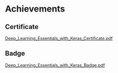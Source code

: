 

# Achievements
## Certificate
[Deep_Learning_Essentials_with_Keras_Certificate.pdf](https://prod-files-secure.s3.us-west-2.amazonaws.com/03e82b26-cccb-4906-bb56-adabcbdc0655/f5cf1405-8a02-49a4-beb6-3d50b033ba6e/Deep_Learning_Essentials_with_Keras_Certificate.pdf?X-Amz-Algorithm=AWS4-HMAC-SHA256&X-Amz-Content-Sha256=UNSIGNED-PAYLOAD&X-Amz-Credential=ASIAZI2LB466ROJCK3D6%2F20250131%2Fus-west-2%2Fs3%2Faws4_request&X-Amz-Date=20250131T191133Z&X-Amz-Expires=3600&X-Amz-Security-Token=IQoJb3JpZ2luX2VjELr%2F%2F%2F%2F%2F%2F%2F%2F%2F%2FwEaCXVzLXdlc3QtMiJIMEYCIQDV%2FZcEJpuyHQRAYOxLlj1A5ZoLTupmMFtOVG8H6NAcSQIhALvsV59TJMnE0%2BsKIf%2Bj6qqDPcH0KFCYqvg1bvND80K2KogECMP%2F%2F%2F%2F%2F%2F%2F%2F%2F%2FwEQABoMNjM3NDIzMTgzODA1IgzqbYJZoWVVYUDBmpEq3AOYwxAHTLQ8LhvW7xy6ulSppqIujcC6fLh144rdsL8dIJgc822qyRpl4%2FD1sLOAtX7nzUuRvxZHuUZxu3tRojm8tMrZJgbFO%2Bc9JLwG8ykiXGv9uDQ%2BBIddjkcU%2FC7htZhGyLub2QCgsZLFKQgOV0lUV6W5zVPUcRusJnW0caBHFpgNdLtYDtRVTWmtFBG02WhQkwcKrT6%2F8iiTfhpiCfQA%2BnDL5mAURE5V%2FTP1PhC6FFgDKGDiHxMeoZTsMqUanJBqqagGb1aUkRnqF1eoRnrQNRUDwKR9KfT9lMT%2FeCcqzeOBCV%2BYX%2F%2FszEWSwVa59baD%2FQjuraJ17H2FK3n41loM%2BAZkazSjAHk4xbmB9oUiQtqr9eYbGUTBMUCkY7jNoHT9uqbBjg0qcup2bkszfhxf9TJeY%2BFXhcMDbKc3grVOe1H4h3e8TnJs7FSij8oGv8WFc4nvUUHOAOPYM6jHw0yfO8qWPVx3nxO%2B04ij5rNjR0eRWX1w0A%2BA%2BlscyP4%2FuGr5d1%2FqyIftHQRSDvknBd1exMgKK8o1TXXn02OxmQHSjf8Y8l7%2BVej9iycoEUyU07cs82P9hfcG0f1znKBx6GvRRQizgGC%2BXP29F1QVxkSPfDz0Pi3OrzuH%2BxMmnjD7o%2FS8BjqkAasY4iNQiM5DyEHzc%2F891kG0xabBrlJGzbHAP%2FkY4mLc%2Bpg6LqyR3c%2B%2FhXPSvezpXLd%2FsCCp2Kd%2FdXpPIGhSv%2F3pqfSqPbgaVIhKXyUFrxqRFKfvbju3r80DYsTsXFrAVelZsYcK6P3cMiQtYJ4xe7lUC3KvT7wkOlA0HEAAknhXZVMGapl%2BdZfW1TjjwkXkC%2BpYdICY8CaarzzSB89csFVPlSlY&X-Amz-Signature=37d6cb30504d8ccf2e75ab6b522f9d624d8f177858d03de69f2d77d0b50e0a45&X-Amz-SignedHeaders=host&x-id=GetObject)
## Badge
[Deep_Learning_Essentials_with_Keras_Badge.pdf](https://prod-files-secure.s3.us-west-2.amazonaws.com/03e82b26-cccb-4906-bb56-adabcbdc0655/5c209097-6d96-477f-a031-edc11aa6225f/Deep_Learning_Essentials_with_Keras_Badge.pdf?X-Amz-Algorithm=AWS4-HMAC-SHA256&X-Amz-Content-Sha256=UNSIGNED-PAYLOAD&X-Amz-Credential=ASIAZI2LB466ROJCK3D6%2F20250131%2Fus-west-2%2Fs3%2Faws4_request&X-Amz-Date=20250131T191133Z&X-Amz-Expires=3600&X-Amz-Security-Token=IQoJb3JpZ2luX2VjELr%2F%2F%2F%2F%2F%2F%2F%2F%2F%2FwEaCXVzLXdlc3QtMiJIMEYCIQDV%2FZcEJpuyHQRAYOxLlj1A5ZoLTupmMFtOVG8H6NAcSQIhALvsV59TJMnE0%2BsKIf%2Bj6qqDPcH0KFCYqvg1bvND80K2KogECMP%2F%2F%2F%2F%2F%2F%2F%2F%2F%2FwEQABoMNjM3NDIzMTgzODA1IgzqbYJZoWVVYUDBmpEq3AOYwxAHTLQ8LhvW7xy6ulSppqIujcC6fLh144rdsL8dIJgc822qyRpl4%2FD1sLOAtX7nzUuRvxZHuUZxu3tRojm8tMrZJgbFO%2Bc9JLwG8ykiXGv9uDQ%2BBIddjkcU%2FC7htZhGyLub2QCgsZLFKQgOV0lUV6W5zVPUcRusJnW0caBHFpgNdLtYDtRVTWmtFBG02WhQkwcKrT6%2F8iiTfhpiCfQA%2BnDL5mAURE5V%2FTP1PhC6FFgDKGDiHxMeoZTsMqUanJBqqagGb1aUkRnqF1eoRnrQNRUDwKR9KfT9lMT%2FeCcqzeOBCV%2BYX%2F%2FszEWSwVa59baD%2FQjuraJ17H2FK3n41loM%2BAZkazSjAHk4xbmB9oUiQtqr9eYbGUTBMUCkY7jNoHT9uqbBjg0qcup2bkszfhxf9TJeY%2BFXhcMDbKc3grVOe1H4h3e8TnJs7FSij8oGv8WFc4nvUUHOAOPYM6jHw0yfO8qWPVx3nxO%2B04ij5rNjR0eRWX1w0A%2BA%2BlscyP4%2FuGr5d1%2FqyIftHQRSDvknBd1exMgKK8o1TXXn02OxmQHSjf8Y8l7%2BVej9iycoEUyU07cs82P9hfcG0f1znKBx6GvRRQizgGC%2BXP29F1QVxkSPfDz0Pi3OrzuH%2BxMmnjD7o%2FS8BjqkAasY4iNQiM5DyEHzc%2F891kG0xabBrlJGzbHAP%2FkY4mLc%2Bpg6LqyR3c%2B%2FhXPSvezpXLd%2FsCCp2Kd%2FdXpPIGhSv%2F3pqfSqPbgaVIhKXyUFrxqRFKfvbju3r80DYsTsXFrAVelZsYcK6P3cMiQtYJ4xe7lUC3KvT7wkOlA0HEAAknhXZVMGapl%2BdZfW1TjjwkXkC%2BpYdICY8CaarzzSB89csFVPlSlY&X-Amz-Signature=c2afd8ac868f8a210393923edc3d6e1e460a5a28fe8efcf49f51efabfb6f4f6e&X-Amz-SignedHeaders=host&x-id=GetObject)
